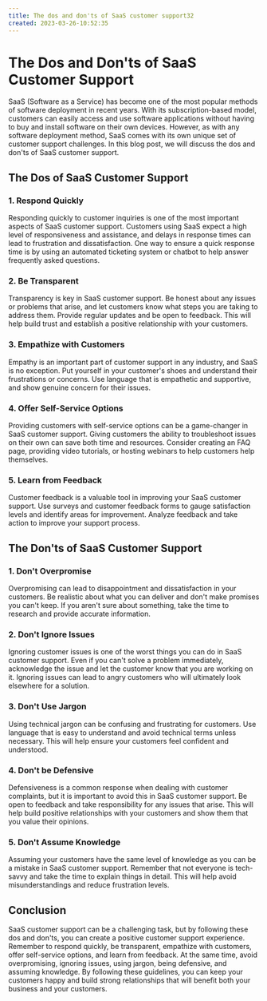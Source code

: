 ```yaml
---
title: The dos and don'ts of SaaS customer support32
created: 2023-03-26-10:52:35
---
```


# The Dos and Don'ts of SaaS Customer Support

SaaS (Software as a Service) has become one of the most popular methods of software deployment in recent years. With its subscription-based model, customers can easily access and use software applications without having to buy and install software on their own devices. However, as with any software deployment method, SaaS comes with its own unique set of customer support challenges. In this blog post, we will discuss the dos and don'ts of SaaS customer support.

## The Dos of SaaS Customer Support

### 1. Respond Quickly

Responding quickly to customer inquiries is one of the most important aspects of SaaS customer support. Customers using SaaS expect a high level of responsiveness and assistance, and delays in response times can lead to frustration and dissatisfaction. One way to ensure a quick response time is by using an automated ticketing system or chatbot to help answer frequently asked questions.

### 2. Be Transparent

Transparency is key in SaaS customer support. Be honest about any issues or problems that arise, and let customers know what steps you are taking to address them. Provide regular updates and be open to feedback. This will help build trust and establish a positive relationship with your customers.

### 3. Empathize with Customers

Empathy is an important part of customer support in any industry, and SaaS is no exception. Put yourself in your customer's shoes and understand their frustrations or concerns. Use language that is empathetic and supportive, and show genuine concern for their issues.

### 4. Offer Self-Service Options

Providing customers with self-service options can be a game-changer in SaaS customer support. Giving customers the ability to troubleshoot issues on their own can save both time and resources. Consider creating an FAQ page, providing video tutorials, or hosting webinars to help customers help themselves.

### 5. Learn from Feedback

Customer feedback is a valuable tool in improving your SaaS customer support. Use surveys and customer feedback forms to gauge satisfaction levels and identify areas for improvement. Analyze feedback and take action to improve your support process.

## The Don'ts of SaaS Customer Support

### 1. Don't Overpromise

Overpromising can lead to disappointment and dissatisfaction in your customers. Be realistic about what you can deliver and don't make promises you can't keep. If you aren't sure about something, take the time to research and provide accurate information.

### 2. Don't Ignore Issues

Ignoring customer issues is one of the worst things you can do in SaaS customer support. Even if you can't solve a problem immediately, acknowledge the issue and let the customer know that you are working on it. Ignoring issues can lead to angry customers who will ultimately look elsewhere for a solution.

### 3. Don't Use Jargon

Using technical jargon can be confusing and frustrating for customers. Use language that is easy to understand and avoid technical terms unless necessary. This will help ensure your customers feel confident and understood.

### 4. Don't be Defensive

Defensiveness is a common response when dealing with customer complaints, but it is important to avoid this in SaaS customer support. Be open to feedback and take responsibility for any issues that arise. This will help build positive relationships with your customers and show them that you value their opinions.

### 5. Don't Assume Knowledge

Assuming your customers have the same level of knowledge as you can be a mistake in SaaS customer support. Remember that not everyone is tech-savvy and take the time to explain things in detail. This will help avoid misunderstandings and reduce frustration levels.

## Conclusion

SaaS customer support can be a challenging task, but by following these dos and don'ts, you can create a positive customer support experience. Remember to respond quickly, be transparent, empathize with customers, offer self-service options, and learn from feedback. At the same time, avoid overpromising, ignoring issues, using jargon, being defensive, and assuming knowledge. By following these guidelines, you can keep your customers happy and build strong relationships that will benefit both your business and your customers.
